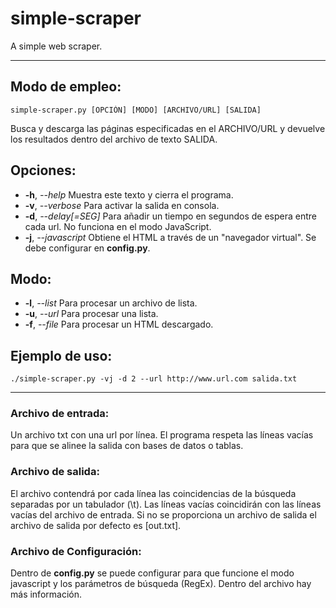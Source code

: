 # simple-scraper
A simple web scraper.

----------------------------------------

## Modo de empleo:
```
simple-scraper.py [OPCIÓN] [MODO] [ARCHIVO/URL] [SALIDA]
```

Busca y descarga las páginas especificadas en el ARCHIVO/URL y devuelve los resultados dentro del archivo de texto SALIDA.

## Opciones:
- **-h**, *--help*        Muestra este texto y cierra el programa.
- **-v**, *--verbose*     Para activar la salida en consola.
- **-d**, *--delay[=SEG]* Para añadir un tiempo en segundos de espera entre cada url. No funciona en el modo JavaScript.
- **-j**, *--javascript*  Obtiene el HTML a través de un "navegador virtual".
                    Se debe configurar en **config.py**.

## Modo:
- **-l**, *--list*        Para procesar un archivo de lista.
- **-u**, *--url*         Para procesar una lista.
- **-f**, *--file*        Para procesar un HTML descargado.

## Ejemplo de uso:
```
./simple-scraper.py -vj -d 2 --url http://www.url.com salida.txt
```

----------------------------------------

### Archivo de entrada:
Un archivo txt con una url por línea. El programa respeta las líneas vacías para que se alinee la salida con bases de datos o tablas.

### Archivo de salida:
El archivo contendrá por cada línea las coincidencias de la búsqueda separadas por un tabulador (\\t). Las líneas vacías coincidirán con las líneas vacías del archivo de entrada.
Si no se proporciona un archivo de salida el archivo de salida por defecto es [out.txt].

### Archivo de Configuración:
Dentro de **config.py** se puede configurar para que funcione el modo javascript y los parámetros de búsqueda (RegEx). Dentro del archivo hay más información.

